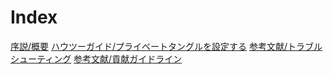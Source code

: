 # Index

[序説/概要](/introduction/overview.md)
[ハウツーガイド/プライベートタングルを設定する](/how-to-guides/set-up-a-private-tangle.md)
[参考文献/トラブルシューティング](/references/troubleshooting.md)
[参考文献/貢献ガイドライン](/references/contribution-guidelines.md)
